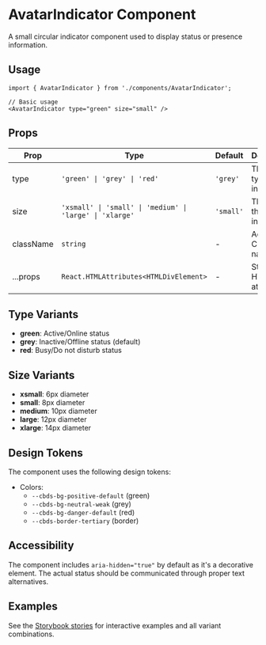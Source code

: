 # AvatarIndicator Component

A small circular indicator component used to display status or presence information.

## Usage

```tsx
import { AvatarIndicator } from './components/AvatarIndicator';

// Basic usage
<AvatarIndicator type="green" size="small" />
```

## Props

| Prop | Type | Default | Description |
|------|------|---------|-------------|
| type | `'green' \| 'grey' \| 'red'` | `'grey'` | The color type of the indicator |
| size | `'xsmall' \| 'small' \| 'medium' \| 'large' \| 'xlarge'` | `'small'` | The size of the indicator |
| className | `string` | - | Additional CSS class names |
| ...props | `React.HTMLAttributes<HTMLDivElement>` | - | Standard HTML div attributes |

## Type Variants

- **green**: Active/Online status
- **grey**: Inactive/Offline status (default)
- **red**: Busy/Do not disturb status

## Size Variants

- **xsmall**: 6px diameter
- **small**: 8px diameter
- **medium**: 10px diameter
- **large**: 12px diameter
- **xlarge**: 14px diameter

## Design Tokens

The component uses the following design tokens:

- Colors:
  - `--cbds-bg-positive-default` (green)
  - `--cbds-bg-neutral-weak` (grey)
  - `--cbds-bg-danger-default` (red)
  - `--cbds-border-tertiary` (border)

## Accessibility

The component includes `aria-hidden="true"` by default as it's a decorative element. The actual status should be communicated through proper text alternatives.

## Examples

See the [Storybook stories](./AvatarIndicator.stories.tsx) for interactive examples and all variant combinations.
